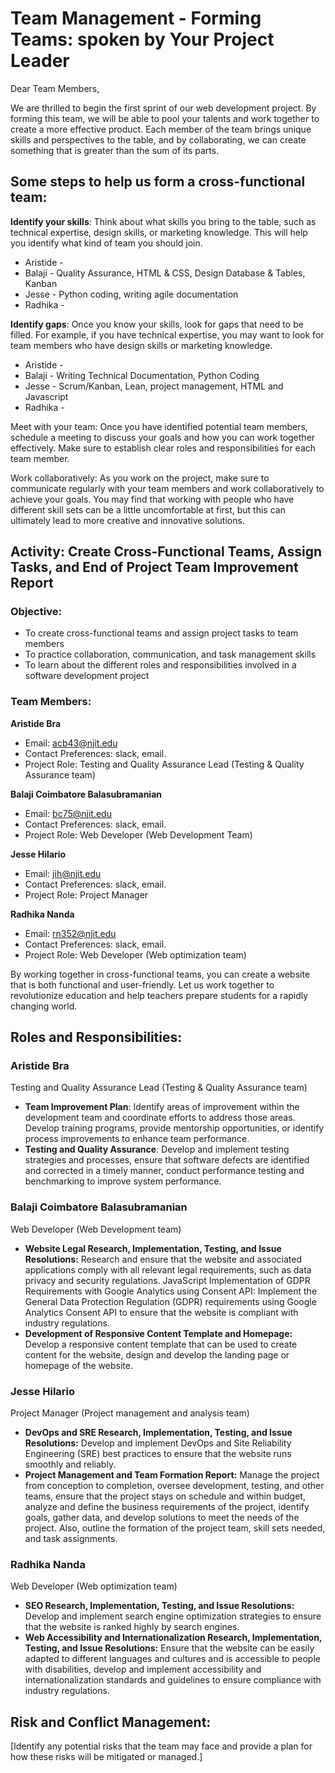 # Team Management - Forming Teams: spoken by Your Project Leader

Dear Team Members,

We are thrilled to begin the first sprint of our web development project. By forming this team, we will be able to pool your talents and work together
to create a more effective product. Each member of the team brings unique skills and perspectives to the table, and by
collaborating, we can create something that is greater than the sum of its parts.

## Some steps to help us form a cross-functional team:

**Identify your skills**: Think about what skills you bring to the table, such as technical expertise, design skills, or
marketing knowledge. This will help you identify what kind of team you should join.
* Aristide - 
* Balaji - Quality Assurance, HTML & CSS, Design Database & Tables, Kanban
* Jesse - Python coding, writing agile documentation
* Radhika - 

**Identify gaps**: Once you know your skills, look for gaps that need to be filled. For example, if you have technical
expertise, you may want to look for team members who have design skills or marketing knowledge.
* Aristide - 
* Balaji - Writing Technical Documentation, Python Coding
* Jesse - Scrum/Kanban, Lean, project management, HTML and Javascript
* Radhika - 

Meet with your team: Once you have identified potential team members, schedule a meeting to discuss your goals and how
you can work together effectively. Make sure to establish clear roles and responsibilities for each team member.

Work collaboratively: As you work on the project, make sure to communicate regularly with your team members and work
collaboratively to achieve your goals. You may find that working with people who have different skill sets can be a
little uncomfortable at first, but this can ultimately lead to more creative and innovative solutions.


## Activity: Create Cross-Functional Teams, Assign Tasks, and End of Project Team Improvement Report 

### Objective:
- To create cross-functional teams and assign project tasks to team members
- To practice collaboration, communication, and task management skills
- To learn about the different roles and responsibilities involved in a software development project


### Team Members:
**Aristide Bra**
* Email: acb43@njit.edu
* Contact Preferences: slack, email. 
* Project Role: Testing and Quality Assurance Lead (Testing & Quality Assurance team)

**Balaji Coimbatore Balasubramanian**
* Email: bc75@njit.edu
* Contact Preferences: slack, email.
* Project Role: Web Developer (Web Development Team)

**Jesse Hilario**
* Email: jih@njit.edu
* Contact Preferences: slack, email.
* Project Role: Project Manager

**Radhika Nanda**
* Email: rn352@njit.edu
* Contact Preferences: slack, email.
* Project Role: Web Developer (Web optimization team)

By working together in cross-functional teams, you can create a website that is both functional and user-friendly. Let
us work together to revolutionize education and help teachers prepare students for a rapidly changing world.



## Roles and Responsibilities:
### Aristide Bra
Testing and Quality Assurance Lead (Testing & Quality Assurance team)
* **Team Improvement Plan**: Identify areas of improvement within the development team 
and coordinate efforts to address those areas. Develop training programs, provide 
mentorship opportunities, or identify process improvements to enhance team 
performance.
* **Testing and Quality Assurance**: Develop and implement testing strategies and 
processes, ensure that software defects are identified and corrected in a timely manner, 
conduct performance testing and benchmarking to improve system performance.

### Balaji Coimbatore Balasubramanian
Web Developer (Web Development team)
* **Website Legal Research, Implementation, Testing, and Issue Resolutions:** 
Research and ensure that the website and associated applications comply with all 
relevant legal requirements, such as data privacy and security regulations. JavaScript 
Implementation of GDPR Requirements with Google Analytics using Consent API: 
Implement the General Data Protection Regulation (GDPR) requirements using Google 
Analytics Consent API to ensure that the website is compliant with industry regulations.
* **Development of Responsive Content Template and Homepage:** Develop a 
responsive content template that can be used to create content for the website, design 
and develop the landing page or homepage of the website.


### Jesse Hilario
Project Manager (Project management and analysis team)
* **DevOps and SRE Research, Implementation, Testing, and Issue Resolutions:** 
Develop and implement DevOps and Site Reliability Engineering (SRE) best practices to
ensure that the website runs smoothly and reliably.
* **Project Management and Team Formation Report:** Manage the project from 
conception to completion, oversee development, testing, and other teams, ensure that 
the project stays on schedule and within budget, analyze and define the business 
requirements of the project, identify goals, gather data, and develop solutions to meet 
the needs of the project. Also, outline the formation of the project team, skill sets 
needed, and task assignments.

### Radhika Nanda
Web Developer (Web optimization team)
* **SEO Research, Implementation, Testing, and Issue Resolutions:** Develop and 
implement search engine optimization strategies to ensure that the website is ranked 
highly by search engines.
* **Web Accessibility and Internationalization Research, Implementation, Testing, and
Issue Resolutions:** Ensure that the website can be easily adapted to different 
languages and cultures and is accessible to people with disabilities, develop and 
implement accessibility and internationalization standards and guidelines to ensure 
compliance with industry regulations.

## Risk and Conflict Management:
[Identify any potential risks that the team may face and provide a plan for how these risks will be mitigated or managed.]
